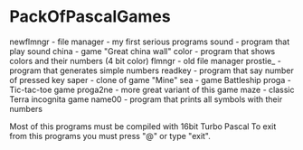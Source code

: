PackOfPascalGames
=================

newflmngr - file manager - my first serious programs
sound - program that play sound
china - game "Great china wall"
color - program that shows colors and their numbers (4 bit color)
flmngr - old file manager
prostie_ - program that generates simple numbers
readkey - program that say number of pressed key
saper - clone of game "Mine"
sea - game Battleship
proga - Tic-tac-toe game 
proga2ne - more great variant of this game
maze - classic Terra incognita game
name00 - program that prints all symbols with their numbers

Most of this programs must be compiled with 16bit Turbo Pascal
To exit from this programs you must press "@" or type "exit".
